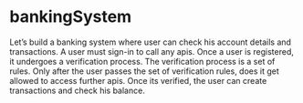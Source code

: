 # bankingSystem

Let’s build a banking system where user can check his account details and transactions.
A user must sign-in to call any apis. Once a user is registered, it undergoes a verification process.
The verification process is a set of rules. Only after the user passes the set of verification rules,
does it get allowed to access further apis.
Once its verified, the user can create transactions and check his balance.
